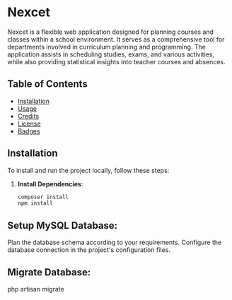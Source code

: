 # Nexcet

Nexcet is a flexible web application designed for planning courses and classes within a school environment. It serves as a comprehensive tool for departments involved in curriculum planning and programming. The application assists in scheduling studies, exams, and various activities, while also providing statistical insights into teacher courses and absences.

## Table of Contents

- [Installation](#installation)
- [Usage](#usage)
- [Credits](#credits)
- [License](#license)
- [Badges](#badges)

## Installation

To install and run the project locally, follow these steps:

1. **Install Dependencies**:
   ```bash
   composer install
   npm install
## Setup MySQL Database:

Plan the database schema according to your requirements.
Configure the database connection in the project's configuration files.
## Migrate Database:
php artisan migrate
